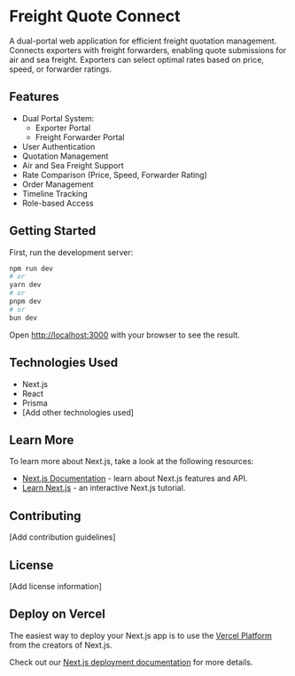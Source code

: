 # Freight Quote Connect

A dual-portal web application for efficient freight quotation management. Connects exporters with freight forwarders, enabling quote submissions for air and sea freight. Exporters can select optimal rates based on price, speed, or forwarder ratings.

## Features

- Dual Portal System:
  - Exporter Portal
  - Freight Forwarder Portal
- User Authentication
- Quotation Management
- Air and Sea Freight Support
- Rate Comparison (Price, Speed, Forwarder Rating)
- Order Management
- Timeline Tracking
- Role-based Access

## Getting Started

First, run the development server:

```bash
npm run dev
# or
yarn dev
# or
pnpm dev
# or
bun dev
```

Open [http://localhost:3000](http://localhost:3000) with your browser to see the result.

## Technologies Used

- Next.js
- React
- Prisma
- [Add other technologies used]

## Learn More

To learn more about Next.js, take a look at the following resources:

- [Next.js Documentation](https://nextjs.org/docs) - learn about Next.js features and API.
- [Learn Next.js](https://nextjs.org/learn) - an interactive Next.js tutorial.

## Contributing

[Add contribution guidelines]

## License

[Add license information]

## Deploy on Vercel

The easiest way to deploy your Next.js app is to use the [Vercel Platform](https://vercel.com/new?utm_medium=default-template&filter=next.js&utm_source=create-next-app&utm_campaign=create-next-app-readme) from the creators of Next.js.

Check out our [Next.js deployment documentation](https://nextjs.org/docs/deployment) for more details.
